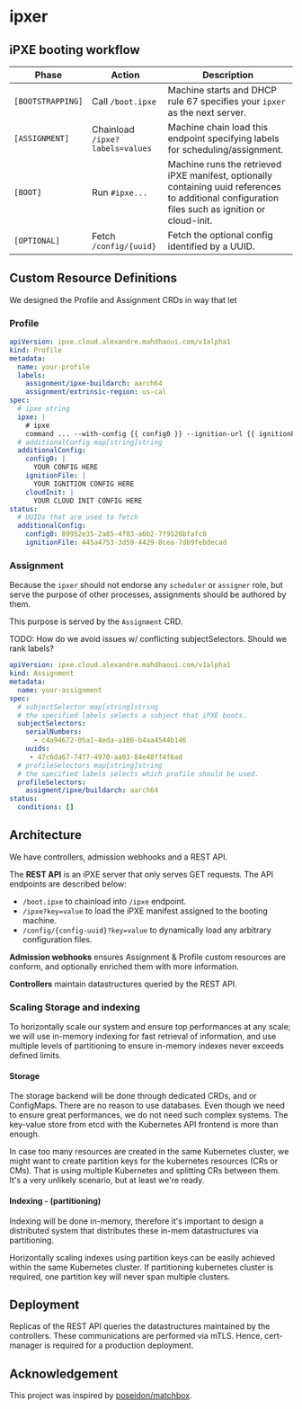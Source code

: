 # ipxer

## iPXE booting workflow

| Phase             | Action                          | Description                                                                                                                                       |
|-------------------|---------------------------------|---------------------------------------------------------------------------------------------------------------------------------------------------|
| `[BOOTSTRAPPING]` | Call `/boot.ipxe`               | Machine starts and DHCP rule 67 specifies your `ipxer` as the next server.                                                                        |
| `[ASSIGNMENT]`    | Chainload `/ipxe?labels=values` | Machine chain load this endpoint specifying labels for scheduling/assignment.                                                                     |
| `[BOOT]`          | Run `#ipxe...`                  | Machine runs the retrieved iPXE manifest, optionally containing uuid references to additional configuration files such as ignition or cloud-init. |
| `[OPTIONAL]`      | Fetch `/config/{uuid}`          | Fetch the optional config identified by a UUID.                                                                                                   |

## Custom Resource Definitions

We designed the Profile and Assignment CRDs in way that let 

### Profile

```yaml
apiVersion: ipxe.cloud.alexandre.mahdhaoui.com/v1alpha1
kind: Profile
metadata:
  name: your-profile
  labels:
    assignment/ipxe-buildarch: aarch64
    assignment/extrinsic-region: us-cal
spec:
  # ipxe string
  ipxe: |
    # ipxe
    command ... --with-config {{ config0 }} --ignition-url {{ ignitionFile }} --or-cloud-init {{ cloudInit }}
  # additionalConfig map[string]string
  additionalConfig:
    config0: |
      YOUR CONFIG HERE
    ignitionFile: |
      YOUR IGNITION CONFIG HERE
    cloudInit: |
      YOUR CLOUD INIT CONFIG HERE
status:
  # UUIDs that are used to fetch
  additionalConfig:
    config0: 89952e35-2a85-4f03-a6b2-7f9526bfafc0
    ignitionFile: 445a4753-3d59-4429-8cea-7db9febdecad
```

### Assignment

Because the `ipxer` should not endorse any `scheduler` or `assigner` role, but serve the purpose of other processes,
assignments should be authored by them.

This purpose is served by the `Assignment` CRD.

TODO: How do we avoid issues w/ conflicting subjectSelectors. Should we rank labels?

```yaml
apiVersion: ipxe.cloud.alexandre.mahdhaoui.com/v1alpha1
kind: Assignment
metadata:
  name: your-assignment
spec:
  # subjectSelector map[string]string
  # the specified labels selects a subject that iPXE boots.
  subjectSelectors:
    serialNumbers: 
      - c4a94672-05a1-4eda-a186-b4aa4544b146
    uuids: 
     - 47c6da67-7477-4970-aa03-84e48ff4f6ad
  # profileSelectors map[string]string
  # the specified labels selects which profile should be used.
  profileSelectors:
    assigment/ipxe/buildarch: aarch64
status:
  conditions: []
```

## Architecture

We have controllers, admission webhooks and a REST API.

The **REST API** is an iPXE server that only serves GET requests. The API endpoints are described below:
- `/boot.ipxe` to chainload into `/ipxe` endpoint.
- `/ipxe?key=value` to load the iPXE manifest assigned to the booting machine.
- `/config/{config-uuid}?key=value` to dynamically load any arbitrary configuration files.

**Admission webhooks** ensures Assignment & Profile custom resources are conform, and optionally enriched them with more
information.

**Controllers** maintain datastructures queried by the REST API.

### Scaling Storage and indexing

To horizontally scale our system and ensure top performances at any scale; we will use in-memory indexing for fast
retrieval of information, and use multiple levels of partitioning to ensure in-memory indexes never exceeds defined
limits.

#### Storage

The storage backend will be done through dedicated CRDs, and or ConfigMaps. There are no reason to use databases.
Even though we need to ensure great performances, we do not need such complex systems. The key-value store from etcd
with the Kubernetes API frontend is more than enough.

In case too many resources are created in the same Kubernetes cluster, we might want to create partition keys for the
kubernetes resources (CRs or CMs). That is using multiple Kubernetes and splitting CRs between them.
It's a very unlikely scenario, but at least we're ready.

#### Indexing - (partitioning)

Indexing will be done in-memory, therefore it's important to design a distributed system that distributes these in-mem
datastructures via partitioning.

Horizontally scaling indexes using partition keys can be easily achieved within the same Kubernetes cluster. If 
partitioning kubernetes cluster is required, one partition key will never span multiple clusters.

## Deployment

Replicas of the REST API queries the datastructures maintained by the controllers. These communications are performed
via mTLS. Hence, cert-manager is required for a production deployment.

## Acknowledgement

This project was inspired by [poseidon/matchbox](https://github.com/poseidon/matchbox).
